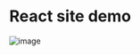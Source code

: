 # React site demo

![image](https://user-images.githubusercontent.com/101184569/167261566-e39bc16f-8d65-4696-9ea3-761956c1dd04.png)

